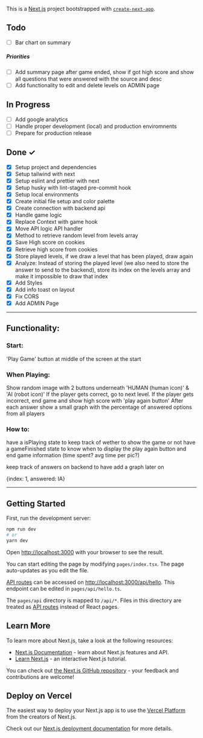 This is a [Next.js](https://nextjs.org/) project bootstrapped with [`create-next-app`](https://github.com/vercel/next.js/tree/canary/packages/create-next-app).

## Todo

- [ ] Bar chart on summary

##### Priorities

- [ ] Add summary page after game ended, show if got high score and show all questions that were answered with the source and desc
- [ ] Add functionality to edit and delete levels on ADMIN page

## In Progress

- [ ] Add google analytics
- [ ] Handle proper development (local) and production enviromnents
- [ ] Prepare for production release

## Done ✓

- [x] Setup project and dependencies
- [x] Setup tailwind with next
- [x] Setup eslint and prettier with next
- [x] Setup husky with lint-staged pre-commit hook
- [x] Setup local environments
- [x] Create initial file setup and color palette
- [x] Create connection with backend api
- [x] Handle game logic
- [x] Replace Context with game hook
- [x] Move API logic API handler
- [x] Method to retrieve random level from levels array
- [x] Save High score on cookies
- [x] Retrieve high score from cookies
- [x] Store played levels, if we draw a level that has been played, draw again
- [x] Analyze: Instead of storing the played level (we also need to store the answer to send to the backend), store its index on the levels array and make it impossible to draw that index
- [x] Add Styles
- [x] Add info toast on layout
- [x] Fix CORS
- [x] Add ADMIN Page

---

## Functionality:

### Start:

'Play Game' button at middle of the screen at the start

### When Playing:

Show random image with 2 buttons underneath 'HUMAN (human icon)' & 'AI (robot icon)'
If the player gets correct, go to next level.
If the player gets incorrect, end game and show high score with 'play again button'
After each answer show a small graph with the percentage of answered options from all players

### How to:

have a isPlaying state to keep track of wether to show the game or not
have a gameFinished state to know when to display the play again button and end game information (time spent? avg time per pic?)

keep track of answers on backend to have add a graph later on

{index: 1, answered: IA}

---

## Getting Started

First, run the development server:

```bash
npm run dev
# or
yarn dev
```

Open [http://localhost:3000](http://localhost:3000) with your browser to see the result.

You can start editing the page by modifying `pages/index.tsx`. The page auto-updates as you edit the file.

[API routes](https://nextjs.org/docs/api-routes/introduction) can be accessed on [http://localhost:3000/api/hello](http://localhost:3000/api/hello). This endpoint can be edited in `pages/api/hello.ts`.

The `pages/api` directory is mapped to `/api/*`. Files in this directory are treated as [API routes](https://nextjs.org/docs/api-routes/introduction) instead of React pages.

## Learn More

To learn more about Next.js, take a look at the following resources:

- [Next.js Documentation](https://nextjs.org/docs) - learn about Next.js features and API.
- [Learn Next.js](https://nextjs.org/learn) - an interactive Next.js tutorial.

You can check out [the Next.js GitHub repository](https://github.com/vercel/next.js/) - your feedback and contributions are welcome!

## Deploy on Vercel

The easiest way to deploy your Next.js app is to use the [Vercel Platform](https://vercel.com/new?utm_medium=default-template&filter=next.js&utm_source=create-next-app&utm_campaign=create-next-app-readme) from the creators of Next.js.

Check out our [Next.js deployment documentation](https://nextjs.org/docs/deployment) for more details.
